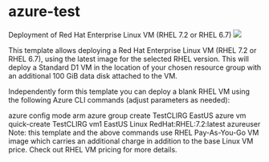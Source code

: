 # azure-test
Deployment of Red Hat Enterprise Linux VM (RHEL 7.2 or RHEL 6.7)
<a href="https://github.com/pepedes/azure-test/blob/master/azuredeploy.json" target="_blank"> <img src="http://azuredeploy.net/deploybutton.png"/> </a> <a href="https://github.com/pepedes/azure-test" target="_blank"></a>

This template allows deploying a Red Hat Enterprise Linux VM (RHEL 7.2 or RHEL 6.7), using the latest image for the selected RHEL version. This will deploy a Standard D1 VM in the location of your chosen resource group with an additional 100 GiB data disk attached to the VM.

Independently form this template you can deploy a blank RHEL VM using the following Azure CLI commands (adjust parameters as needed):

azure config mode arm
azure group create TestCLIRG EastUS
azure vm quick-create TestCLIRG vm1 EastUS Linux RedHat:RHEL:7.2:latest azureuser
Note: this template and the above commands use RHEL Pay-As-You-Go VM image which carries an additional charge in addition to the base Linux VM price. Check out RHEL VM pricing for more details.
